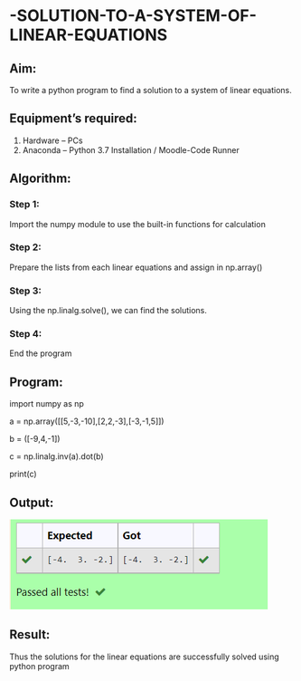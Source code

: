 # -SOLUTION-TO-A-SYSTEM-OF-LINEAR-EQUATIONS
## Aim:
To write a python program to find a solution to a system of linear equations.
## Equipment’s required:
1. 	Hardware – PCs
2. 	Anaconda – Python 3.7 Installation / Moodle-Code Runner
## Algorithm:
### Step 1: 
Import the numpy module to use the built-in functions for calculation
### Step 2: 
Prepare the lists from each linear equations and assign in np.array()
### Step 3: 
Using the np.linalg.solve(), we can find the solutions.
### Step 4: 
End the program
## Program:
import numpy as np

a = np.array([[5,-3,-10],[2,2,-3],[-3,-1,5]])

b = ([-9,4,-1])

c = np.linalg.inv(a).dot(b)

print(c)

## Output:
![model](output.png)
## Result: 
Thus the solutions for the linear equations are successfully solved using python program

